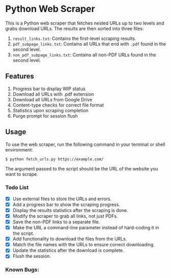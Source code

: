 # Python Web Scraper

This is a Python web scraper that fetches nested URLs up to two levels and grabs download URLs. The results are then sorted into three files:

1. `result_links.txt`: Contains the first-level scraping results.
2. `pdf_subpage_links.txt`: Contains all URLs that end with `.pdf` found in the second level.
3. `non_pdf_subpage_links.txt`: Contains all non-PDF URLs found in the second level.

## Features
1. Progress bar to display WIP status
2. Download all URLs with .pdf extension
3. Download all URLs from Google Drive
4. Content-type checks for correct file format
4. Statistics upon scraping completion
5. Purge prompt for session flush

## Usage
To use the web scraper, run the following command in your terminal or shell environment:

```bash
$ python fetch_urls.py https://example.com/
```
The argument passed to the script should be the URL of the website you want to scrape.


### Todo List
- [x] Use external files to store the URLs and errors.
- [x] Add a progress bar to show the scraping progress.
- [x] Display the results statistics after the scraping is done.
- [x] Modify the scraper to grab all links, not just PDFs.
- [x] Save the non-PDF links to a separate file.
- [x] Make the URL a command-line parameter instead of hard-coding it in the script.
- [x] Add functionality to download the files from the URLs.
- [x] Match the file names with the URLs to ensure correct downloading.
- [x] Update the statistics after the download is complete.
- [x] Flush the session.

### Known Bugs:


